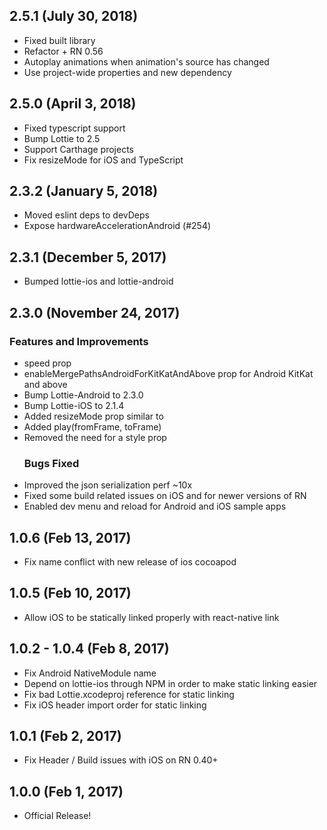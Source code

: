 ## 2.5.1 (July 30, 2018)
* Fixed built library
* Refactor + RN 0.56
* Autoplay animations when animation's source has changed
* Use project-wide properties and new dependency

## 2.5.0 (April 3, 2018)
* Fixed typescript support 
* Bump Lottie to 2.5
* Support Carthage projects
* Fix resizeMode for iOS and TypeScript

## 2.3.2 (January 5, 2018)
* Moved eslint deps to devDeps
* Expose hardwareAccelerationAndroid (#254)

## 2.3.1 (December 5, 2017)
* Bumped lottie-ios and lottie-android


## 2.3.0 (November 24, 2017)
### Features and Improvements

* speed prop
* enableMergePathsAndroidForKitKatAndAbove prop for Android KitKat and above
* Bump Lottie-Android to 2.3.0
* Bump Lottie-iOS to 2.1.4
* Added resizeMode prop similar to <Image>
* Added play(fromFrame, toFrame)
* Removed the need for a style prop
  ### Bugs Fixed
* Improved the json serialization perf ~10x
* Fixed some build related issues on iOS and for newer versions of RN
* Enabled dev menu and reload for Android and iOS sample apps

## 1.0.6 (Feb 13, 2017)

* Fix name conflict with new release of ios cocoapod

## 1.0.5 (Feb 10, 2017)

* Allow iOS to be statically linked properly with react-native link

## 1.0.2 - 1.0.4 (Feb 8, 2017)

* Fix Android NativeModule name
* Depend on lottie-ios through NPM in order to make static linking easier
* Fix bad Lottie.xcodeproj reference for static linking
* Fix iOS header import order for static linking

## 1.0.1 (Feb 2, 2017)

* Fix Header / Build issues with iOS on RN 0.40+

## 1.0.0 (Feb 1, 2017)

* Official Release!
